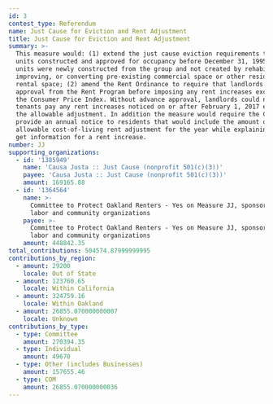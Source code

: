 ```yaml
---
id: 3
contest_type: Referendum
name: Just Cause for Eviction and Rent Adjustment
title: Just Cause for Eviction and Rent Adjustment
summary: >-
  This measure would: (1) extend the just cause eviction requirements to rental
  units constructed and approved for occupancy before December 31, 1995, if the
  units were newly constructed from the group and not created by rehabilitating,
  improving, or converting pre-existing commercial space or other residential
  rental space; (2) amend the Rent Ordinance to require that landlords obtain
  approval from the Rent Program before imposing any rent increases exceeding
  the Consumer Price Index. Without advance approval, landlords could not make
  tenants pay any rent increases noticed on or after February 1, 2017 exceeding
  the allowable adjustment. In addition the measure would require the City to
  provide an annual notice to residents that would include the amount of the
  allowable cost-of-living rent adjustment for the year while explaining how to
  get information for a rent increase.
number: JJ
supporting_organizations:
  - id: '1385949'
    name: 'Causa Justa :: Just Cause (nonprofit 501(c)(3))'
    payee: 'Causa Justa :: Just Cause (nonprofit 501(c)(3))'
    amount: 169165.88
  - id: '1364564'
    name: >-
      Committee to Protect Oakland Renters - Yes on Measure JJ, sponsored by
      labor and community organizations
    payee: >-
      Committee to Protect Oakland Renters - Yes on Measure JJ, sponsored by
      labor and community organizations
    amount: 448842.35
total_contributions: 504574.87999999995
contributions_by_region:
  - amount: 29200
    locale: Out of State
  - amount: 123760.65
    locale: Within California
  - amount: 324759.16
    locale: Within Oakland
  - amount: 26855.070000000007
    locale: Unknown
contributions_by_type:
  - type: Committee
    amount: 270394.35
  - type: Individual
    amount: 49670
  - type: Other (includes Businesses)
    amount: 157655.46
  - type: COM
    amount: 26855.070000000036
---
```

